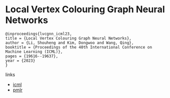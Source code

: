 # Local Vertex Colouring Graph Neural Networks

```
@inproceedings{lvcgnn_icml23,
title = {Local Vertex Colouring Graph Neural Networks},
author = {Li, Shouheng and Kim, Dongwoo and Wang, Qing},
booktitle = {Proceedings of the 40th International Conference on Machine Learning (ICML)},
pages = {19616--19637},
year = {2023}
}
```

links
- [icml](https://icml.cc/Conferences/2023/Schedule?showEvent=23742)
- [pmlr](https://proceedings.mlr.press/v202/li23n.html)
